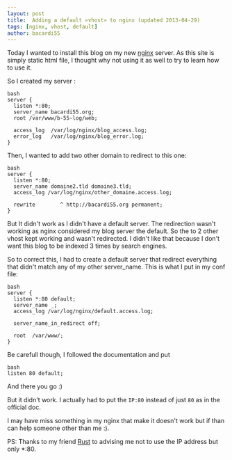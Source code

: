 ```yaml
---
layout: post
title:  Adding a default «vhost» to nginx (updated 2013-04-29)
tags: [nginx, vhost, default]
author: bacardi55
---
```


Today I wanted to install this blog on my new [nginx](http://nginx.org "nginx") server. As this site is simply static html file, I thought why not using it as well to try to learn how to use it.

So I created my server :

    bash
    server {
      listen *:80;
      server_name bacardi55.org;
      root /var/www/b-55-log/web;

      access_log  /var/log/nginx/blog_access.log;
      error_log   /var/log/nginx/blog_error.log;
    }


Then, I wanted to add two other domain to redirect to this one:

    bash
    server {
      listen *:80;
      server_name domaine2.tld domaine3.tld;
      access_log /var/log/nginx/other_domaine.access.log;

      rewrite        ^ http://bacardi55.org permanent;
    }


But It didn't work as I didn't have a default server.
The redirection wasn't working as nginx considered my blog server the default. So the to 2 other vhost kept working and wasn't redirected. I didn't like that because I don't want this blog to be indexed 3 times by search engines.

So to correct this, I had to create a default server that redirect everything that didn't match any of my other server_name.
This is what I put in my conf file:

    bash
    server {
      listen *:80 default;
      server_name _;
      access_log /var/log/nginx/default.access.log;

      server_name_in_redirect off;

      root  /var/www/;
    }

Be carefull though, I followed the documentation and put

    bash
    listen 80 default;

And there you go :)


But it didn't work. I actually had to put the `IP:80` instead of just `80` as in the official doc.

I may have miss something in my nginx that make it doesn't work but if than can help someone other than me :).

PS: Thanks to my friend [Rust](http://blog.teknicity.net/) to advising me not to use the IP address but only *:80.
